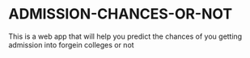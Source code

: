 # ADMISSION-CHANCES-OR-NOT

This is a web app that will help you predict the chances of you getting admission into forgein colleges or not

